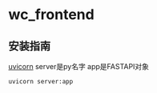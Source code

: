 # wc_frontend

## 安装指南

[uvicorn](https://www.uvicorn.org/) 
server是py名字 
app是FASTAPI对象

```sh
uvicorn server:app
```
